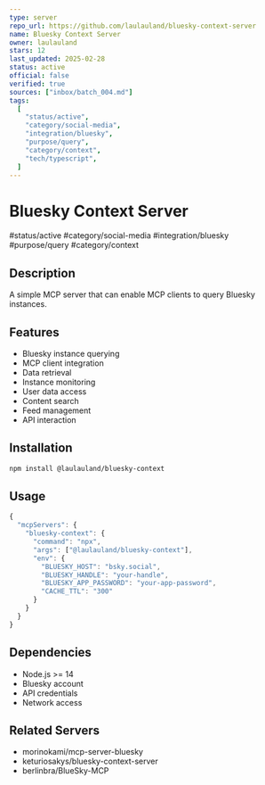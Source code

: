 ```yaml
---
type: server
repo_url: https://github.com/laulauland/bluesky-context-server
name: Bluesky Context Server
owner: laulauland
stars: 12
last_updated: 2025-02-28
status: active
official: false
verified: true
sources: ["inbox/batch_004.md"]
tags:
  [
    "status/active",
    "category/social-media",
    "integration/bluesky",
    "purpose/query",
    "category/context",
    "tech/typescript",
  ]
---
```


# Bluesky Context Server

#status/active #category/social-media #integration/bluesky #purpose/query #category/context

## Description

A simple MCP server that can enable MCP clients to query Bluesky instances.

## Features

- Bluesky instance querying
- MCP client integration
- Data retrieval
- Instance monitoring
- User data access
- Content search
- Feed management
- API interaction

## Installation

```bash
npm install @laulauland/bluesky-context
```

## Usage

```javascript
{
  "mcpServers": {
    "bluesky-context": {
      "command": "npx",
      "args": ["@laulauland/bluesky-context"],
      "env": {
        "BLUESKY_HOST": "bsky.social",
        "BLUESKY_HANDLE": "your-handle",
        "BLUESKY_APP_PASSWORD": "your-app-password",
        "CACHE_TTL": "300"
      }
    }
  }
}
```

## Dependencies

- Node.js >= 14
- Bluesky account
- API credentials
- Network access

## Related Servers

- morinokami/mcp-server-bluesky
- keturiosakys/bluesky-context-server
- berlinbra/BlueSky-MCP
